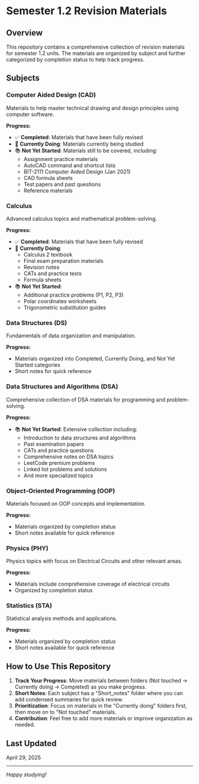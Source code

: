 # Semester 1.2 Revision Materials

## Overview
This repository contains a comprehensive collection of revision materials for semester 1.2 units. The materials are organized by subject and further categorized by completion status to help track progress.

## Subjects

### Computer Aided Design (CAD)
Materials to help master technical drawing and design principles using computer software.

**Progress:**
- ✅ **Completed**: Materials that have been fully revised
- 🔄 **Currently Doing**: Materials currently being studied
- 📚 **Not Yet Started**: Materials still to be covered, including:
  - Assignment practice materials
  - AutoCAD command and shortcut lists
  - BIT-2111 Computer Aided Design (Jan 2021)
  - CAD formula sheets
  - Test papers and past questions
  - Reference materials

### Calculus
Advanced calculus topics and mathematical problem-solving.

**Progress:**
- ✅ **Completed**: Materials that have been fully revised
- 🔄 **Currently Doing**: 
  - Calculus 2 textbook
  - Final exam preparation materials
  - Revision notes
  - CATs and practice tests
  - Formula sheets
- 📚 **Not Yet Started**: 
  - Additional practice problems (P1, P2, P3)
  - Polar coordinates worksheets
  - Trigonometric substitution guides

### Data Structures (DS)
Fundamentals of data organization and manipulation.

**Progress:**
- Materials organized into Completed, Currently Doing, and Not Yet Started categories
- Short notes for quick reference

### Data Structures and Algorithms (DSA)
Comprehensive collection of DSA materials for programming and problem-solving.

**Progress:**
- 📚 **Not Yet Started**: Extensive collection including:
  - Introduction to data structures and algorithms
  - Past examination papers
  - CATs and practice questions
  - Comprehensive notes on DSA topics
  - LeetCode premium problems
  - Linked list problems and solutions
  - And more specialized topics

### Object-Oriented Programming (OOP)
Materials focused on OOP concepts and implementation.

**Progress:**
- Materials organized by completion status
- Short notes available for quick reference

### Physics (PHY)
Physics topics with focus on Electrical Circuits and other relevant areas.

**Progress:**
- Materials include comprehensive coverage of electrical circuits
- Organized by completion status

### Statistics (STA)
Statistical analysis methods and applications.

**Progress:**
- Materials organized by completion status
- Short notes available for quick reference

## How to Use This Repository

1. **Track Your Progress**: Move materials between folders (Not touched → Currently doing → Completed) as you make progress.
2. **Short Notes**: Each subject has a "Short_notes" folder where you can add condensed summaries for quick review.
3. **Prioritization**: Focus on materials in the "Currently doing" folders first, then move on to "Not touched" materials.
4. **Contribution**: Feel free to add more materials or improve organization as needed.

## Last Updated
April 29, 2025

---
*Happy studying!*
